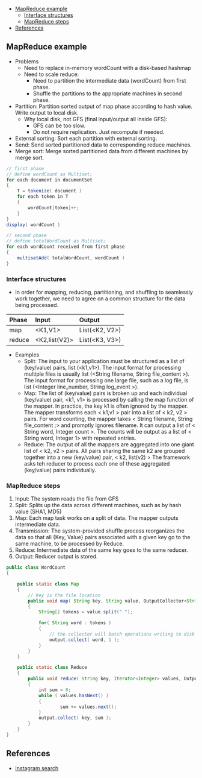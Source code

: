 * [MapReduce example](scenario_searchengine-todo.md#mapreduce-example)
  * [Interface structures](scenario_searchengine-todo.md#interface-structures)
  * [MapReduce steps](scenario_searchengine-todo.md#mapreduce-steps)
* [References](scenario_searchengine-todo.md#references)

## MapReduce example

* Problems
  * Need to replace in-memory wordCount with a disk-based hashmap
  * Need to scale reduce:
    * Need to partition the intermediate data \(wordCount\) from first phase.
    * Shuffle the partitions to the appropriate machines in second phase.  
* Partition: Partition sorted output of map phase according to hash value. Write output to local disk. 
  * Why local disk, not GFS \(final input/output all inside GFS\): 
    * GFS can be too slow. 
    * Do not require replication. Just recompute if needed. 
* External sorting: Sort each partition with external sorting.
* Send: Send sorted partitioned data to corresponding reduce machines.
* Merge sort: Merge sorted partitioned data from different machines by merge sort.

```java
// first phase
// define wordCount as Multiset;
for each document in documentSet 
{
    T = tokenize( document )
    for each token in T
    {
        wordCount[token]++;
    }
}
display( wordCount )

// second phase
// define totalWordCount as Multiset;
for each wordCount received from first phase
{
    multisetAdd( totalWordCount, wordCount )
}
```

### Interface structures

* In order for mapping, reducing, partitioning, and shuffling to seamlessly work together, we need to agree on a common structure for the data being processed. 

| Phase | Input | Output |
| :--- | :--- | :--- |
| map | &lt;K1,V1&gt; | List\(&lt;K2, V2&gt;\) |
| reduce | &lt;K2,list\(V2\)&gt; | List\(&lt;K3, V3&gt;\) |

* Examples
  * Split: The input to your application must be structured as a list of \(key/value\) pairs, list \(&lt;k1,v1&gt;\). The input format for processing multiple files is usually list \(&lt;String filename, String file\_content &gt;\). The input format for processing one large file, such as a log file, is list \(&lt;Integer line\_number, String log\_event &gt;\).
  * Map: The list of \(key/value\) pairs is broken up and each individual \(key/value\) pair, &lt;k1, v1&gt; is processed by calling the map function of the mapper. In practice, the key k1 is often ignored by the mapper. The mapper transforms each &lt; k1,v1 &gt; pair into a list of &lt; k2, v2 &gt; pairs. For word counting, the mapper takes &lt; String filename, String file\_content ;&gt; and promptly ignores filename. It can output a list of &lt; String word, Integer count &gt;. The counts will be output as a list of &lt; String word, Integer 1&gt; with repeated entries. 
  * Reduce: The output of all the mappers are aggregated into one giant list of &lt; k2, v2 &gt; pairs. All pairs sharing the same k2 are grouped together into a new \(key/value\) pair, &lt; k2, list\(v2\) &gt; The framework asks teh reducer to process each one of these aggregated \(key/value\) pairs individually. 

### MapReduce steps

1. Input: The system reads the file from GFS
2. Split: Splits up the data across different machines, such as by hash value \(SHA1, MD5\)
3. Map: Each map task works on a split of data. The mapper outputs intermediate data.
4. Transmission: The system-provided shuffle process reorganizes the data so that all {Key, Value} pairs associated with a given key go to the same machine, to be processed by Reduce.
5. Reduce: Intermediate data of the same key goes to the same reducer. 
6. Output: Reducer output is stored. 

```java
public class WordCount 
{

    public static class Map 
    {
        // Key is the file location
        public void map( String key, String value, OutputCollector<String, Integer> output ) 
        {
            String[] tokens = value.split(" ");

            for( String word : tokens ) 
            {
                // the collector will batch operations writing to disk
                output.collect( word, 1 );
            }
        }
    }

    public static class Reduce 
    {
        public void reduce( String key, Iterator<Integer> values, OutputCollector<String, Integer> output )
        {
            int sum = 0;
            while ( values.hasNext() ) 
            {
                    sum += values.next();
            }
            output.collect( key, sum );
        }
    }
}
```

## References

* [Instagram search](https://instagram-engineering.com/search-architecture-eeb34a936d3a)

